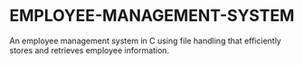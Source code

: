 # EMPLOYEE-MANAGEMENT-SYSTEM
An employee management system in C using file handling that efficiently stores and retrieves employee information.
